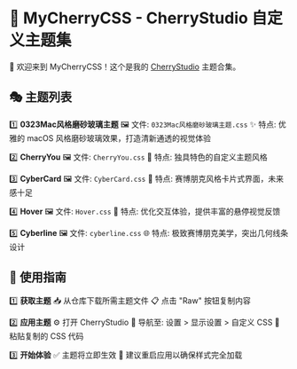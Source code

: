 # 🎨 MyCherryCSS - CherryStudio 自定义主题集

📖 欢迎来到 MyCherryCSS！这个是我的 [CherryStudio](https://github.com/CherryHQ/cherry-studio) 主题合集。

## 🎭 主题列表

1️⃣ **0323Mac风格磨砂玻璃主题** 
🖼️ 文件: `0323Mac风格磨砂玻璃主题.css`
✨ 特点: 优雅的 macOS 风格磨砂玻璃效果，打造清新通透的视觉体验

2️⃣ **CherryYou**
🖼️ 文件: `CherryYou.css`
🌟 特点: 独具特色的自定义主题风格

3️⃣ **CyberCard**
🖼️ 文件: `CyberCard.css`
🎴 特点: 赛博朋克风格卡片式界面，未来感十足

4️⃣ **Hover**
🖼️ 文件: `Hover.css`
💫 特点: 优化交互体验，提供丰富的悬停视觉反馈

5️⃣ **Cyberline**
🖼️ 文件: `cyberline.css`
🌐 特点: 极致赛博朋克美学，突出几何线条设计

## 🚀 使用指南

1️⃣ **获取主题**
📥 从仓库下载所需主题文件
📋 点击 "Raw" 按钮复制内容

2️⃣ **应用主题**
⚙️ 打开 CherryStudio
🔧 导航至: 设置 > 显示设置 > 自定义 CSS
📝 粘贴复制的 CSS 代码

3️⃣ **开始体验**
✅ 主题将立即生效
🔄 建议重启应用以确保样式完全加载

